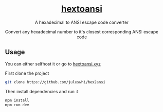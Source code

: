 <div align="center">

# [hextoansi](https://hextoansi.xyz)

A hexadecimal to ANSI escape code converter

Convert any hexadecimal number to it's closest corresponding ANSI escape code

</div>

## Usage

You can either selfhost it or go to [hextoansi.xyz](https://hextoansi.xyz)

First clone the project

```sh
git clone https://github.com/juleswhi/hex2ansi
```

Then install dependencies and run it

```sh
npm install
npm run dev
```
